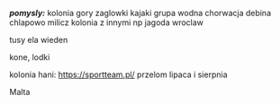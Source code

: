 ***pomysly:***
kolonia gory
zaglowki
kajaki
grupa wodna
chorwacja
debina
chlapowo
milicz
kolonia z innymi np jagoda
wroclaw


tusy
ela
wieden


kone, lodki


kolonia hani:
https://sportteam.pl/ przelom lipaca i sierpnia

Malta
